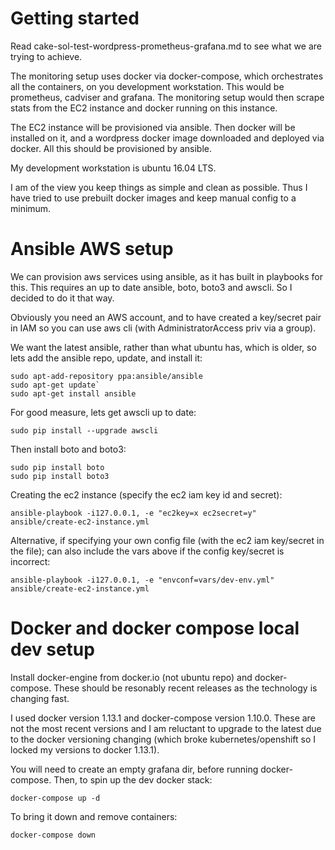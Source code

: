 # Getting started

Read cake-sol-test-wordpress-prometheus-grafana.md to see what we are trying to achieve.

The monitoring setup uses docker via docker-compose, which orchestrates all the containers, on you development workstation. This would be prometheus, cadviser and grafana. The monitoring setup would then scrape stats from the EC2 instance and docker running on this instance.

The EC2 instance will be provisioned via ansible. Then docker will be installed on it, and a wordpress docker image downloaded and deployed via docker. All this should be provisioned by ansible.

My development workstation is ubuntu 16.04 LTS. 

I am of the view you keep things as simple and clean as possible. Thus I have tried to use prebuilt docker images and keep manual config to a minimum.

# Ansible AWS setup

We can provision aws services using ansible, as it has built in playbooks for this. This requires an up to date ansible, boto, boto3 and awscli. So I decided to do it that way.

Obviously you need an AWS account, and to have created a key/secret pair in IAM so you can use aws cli (with AdministratorAccess priv via a group).

We want the latest ansible, rather than what ubuntu has, which is older, so lets add the ansible repo, update, and install it:

```
sudo apt-add-repository ppa:ansible/ansible
sudo apt-get update`
sudo apt-get install ansible
```

For good measure, lets get awscli up to date:

```
sudo pip install --upgrade awscli
```

Then install boto and boto3:

```
sudo pip install boto
sudo pip install boto3
```

Creating the ec2 instance (specify the ec2 iam key id and secret):

```
ansible-playbook -i127.0.0.1, -e "ec2key=x ec2secret=y" ansible/create-ec2-instance.yml
```

Alternative, if specifying your own config file (with the ec2 iam key/secret in the file); can also include the vars above if the config key/secret is incorrect:

```
ansible-playbook -i127.0.0.1, -e "envconf=vars/dev-env.yml" ansible/create-ec2-instance.yml
```

# Docker and docker compose local dev setup

Install docker-engine from docker.io (not ubuntu repo) and docker-compose.  These should be resonably recent releases as the technology is changing fast.

I used docker version 1.13.1 and docker-compose version 1.10.0. These are not the most recent versions and I am reluctant to upgrade to the latest due to the docker versioning changing (which broke kubernetes/openshift so I locked my versions to docker 1.13.1).

You will need to create an empty grafana dir, before running docker-compose. Then, to spin up the dev docker stack:

```
docker-compose up -d
```

To bring it down and remove containers:

```
docker-compose down
```
